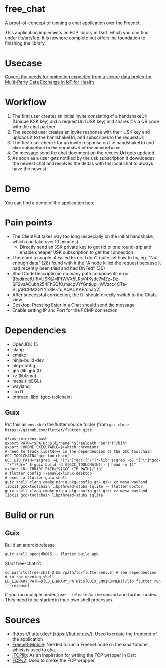 # free_chat

A proof-of-concept of running a chat application over the Freenet.

This application implements an FCP library in Dart, which you can find under lib/src/fcp.
It is nowhere complete but offers the foundation to finishing the library.

# Usecase
[Covers the needs for protection expected from a secure data broker for Multi-Party Data Exchange in IoT for Health](https://www.igi-global.com/chapter/using-freenet-as-a-broker-for-multi-party-data-exchange-in-iot-for-health/257911)

# Workflow
1. The first user creates an initial invite consisting of a handshakeUri (Unique KSK key) and a requestUri (USK key) and shares it via QR code with the chat partner
2. The second user creates an invite response with their USK key and uploads it to the handshakeUri, and subscribes to the requestUri
3. The first user checks for an invite response on the handshakeUri and also subscribes to the requestUri of the second user
4. On message send the chat document on the requestUri gets updated
5. As soon as a user gets notified by the usk subscription it downloades the newest chat and resolves the deltas with the local chat to always have the newest

# Demo
You can find a demo of the application [here](https://youtu.be/BP_sBDDAPgU)

# Pain points
- The ClientPut takes way too long (especially on the initial handshake, which can take over 10 minutes).
  - Directly send an SSK private key to get rid of one round-trip and enable cheaper USK subscription to get the connection.
- There are a couple of Failed Errors I don't quite get how to fix, eg. "Not enough data" (28) found with it the "A node killed the request because it had recently been tried and had DNFed" (30)
- ShortCodeDescription=Too many path components error (RedirectURI=USK@MPfWVX5LRsV4Kydc7MZz~Dz-SF2vsACubh254FhGQf0,mscpVYfGntiupHWVzdc4CTa-VLjABC9MXGYYri8M~fc,AQACAAE/chat/2)
- After successful connection, the UI should directly switch to the Chats view
- Desktop: Pressing Enter in a Chat should send the message
- Enable setting IP and Port for the FCMP connection

# Dependencies

- OpenJDK 15
- clang
- cmake
- ninja-build-dev
- pkg-config
- gtk (lib-gtk-3)
- xz (liblzma)
- mesa (libEGL) 
- wayland
- libx11
- pthread, libdl (gcc-toolchain)


## Guix

Put this as `env.sh` in the flutter source folder (from `git clone https://github.com/flutter/flutter.git`):

    #!/usr/bin/env bash
    export PATH="$PATH:"$(dirname "$(realpath "$0")")"/bin"
    export CHROME_EXECUTABLE=$(which chromium)
    # need to track libstdc++ in the dependencies of the GCC toolchain
    GCC_TOOLCHAIN="gcc-toolchain"
    GCC_LIB_PATH="$(grep -oE "[^\"]*gcc-[^\"]*-lib" $(grep -oE "[^\"]*gcc-[^\"]*drv" $(guix build -d ${GCC_TOOLCHAIN})) | head -n 1)"
    export LD_LIBRARY_PATH="${GCC_LIB_PATH}/lib"
    # flutter config --enable-linux-desktop
    # exec -a flutter-guix-shell 
    guix shell clang cmake ninja pkg-config gtk gtk+ xz mesa wayland libx11 gcc-toolchain libpthread-stubs sqlite -- flutter doctor
    guix shell clang cmake ninja pkg-config gtk gtk+ xz mesa wayland libx11 gcc-toolchain libpthread-stubs sqlite

# Build or run

## Guix

Build an android release:

    guix shell openjdk@15 -- flutter build apk

Start free-chat-2:

    cd path/to/free-chat-2 && /path/to/flutter/env.sh # see dependencies
    # in the opening shell
    LD_LIBRARY_PATH=${LD_LIBRARY_PATH}:${GUIX_ENVIRONMENT}/lib flutter run [--release]

If you run multiple nodes, use `--release` for the second and further nodes. They need to be started in their own shell processes.

# Sources
- [https://flutter.dev/](https://flutter.dev/): Used to create the frontend of the application
- [Freenet-Mobile](https://github.com/freenet-mobile/app): Needed to run a Freenet node on the smartphone, which is used to chat
- [jFCPlib](https://github.com/Bombe/jFCPlib): As an inspiration for writing the FCP wrapper in Dart
- [FCPv2](https://github.com/freenet/wiki/wiki/FCPv2): Used to create the FCP wrapper
